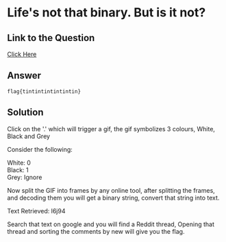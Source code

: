 # Life's not that binary. But is it not?

## Link to the Question
[Click Here](https://badbin.netlify.app/)

## Answer
```
flag{tintintintintintin}
```

## Solution
Click on the '.' which will trigger a gif, the gif symbolizes 3 colours, White, Black and Grey

Consider the following:

White: 0  
Black: 1  
Grey: Ignore  

Now split the GIF into frames by any online tool, after splitting the frames, and decoding them you will get a binary string, convert that string into text.  

Text Retrieved: l6j94  

Search that text on google and you will find a Reddit thread, Opening that thread and sorting the comments by new will give you the flag.
